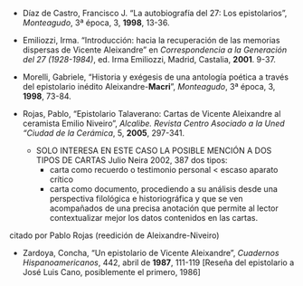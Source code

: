            

- Díaz de Castro, Francisco J. “La autobiografía del 27: Los epistolarios”, _Monteagudo_, 3ª época, 3, **1998**, 13-36.

- Emiliozzi, Irma. “Introducción: hacia la recuperación de las memorias dispersas de Vicente Aleixandre” en _Correspondencia a la Generación del 27 (1928-1984)_, ed. Irma Emiliozzi, Madrid, Castalia, **2001**. 9-37.

- Morelli, Gabriele, “Historia y exégesis de una antología poética a través del epistolario inédito Aleixandre-**Macri**”, _Monteagudo_, 3ª época, 3, **1998**, 73-84.

- Rojas, Pablo, “Epistolario Talaverano: Cartas de Vicente Aleixandre al ceramista Emilio Niveiro”, _Alcalibe. Revista Centro Asociado a la Uned “Ciudad de la Cerámica_, 5, **2005**, 297-341.
	- SOLO INTERESA EN ESTE CASO LA POSIBLE MENCIÓN A DOS TIPOS DE CARTAS Julio Neira 2002, 387 dos tipos:
		- carta como recuerdo o testimonio personal < escaso aparato crítico
		- carta como documento, procediendo a su análisis desde una perspectiva filológica e historiográfica y que se ven acompañados de una precisa anotación que permite al lector contextualizar mejor los datos contenidos en las cartas.

citado por Pablo Rojas (reedición de Aleixandre-Niveiro)

- Zardoya, Concha, “Un epistolario de Vicente Aleixandre”, _Cuadernos Hispanoamericanos_, 442, abril de **1987**, 111-119 \[Reseña del epistolario a José Luis Cano, posiblemente el primero, 1986\]
